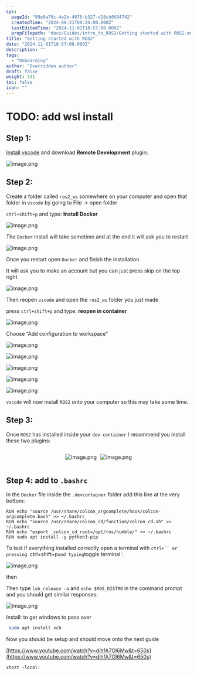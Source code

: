 ```yaml
---
sys:
  pageId: "89e0a78c-4e2b-4070-b327-d28cb0694742"
  createdTime: "2024-08-21T00:24:00.000Z"
  lastEditedTime: "2024-11-01T18:57:00.000Z"
  propFilepath: "docs/Guides/intro_to_ROS2/Getting started with ROS2.md"
title: "Getting started with ROS2"
date: "2024-11-01T18:57:00.000Z"
description: ""
tags:
  - "Onboarding"
author: "Overridden author"
draft: false
weight: 141
toc: false
icon: ""
---
```


# TODO: add wsl install

## Step 1:

[Install vscode](https://code.visualstudio.com/download) and download **Remote Development** plugin:

![image.png](https://prod-files-secure.s3.us-west-2.amazonaws.com/d518164a-d88e-44d1-a4ee-3adb3bd8bce0/efb52993-1881-4a40-b95e-6f020334f022/image.png?X-Amz-Algorithm=AWS4-HMAC-SHA256&X-Amz-Content-Sha256=UNSIGNED-PAYLOAD&X-Amz-Credential=ASIAZI2LB4662SL677EN%2F20250130%2Fus-west-2%2Fs3%2Faws4_request&X-Amz-Date=20250130T181003Z&X-Amz-Expires=3600&X-Amz-Security-Token=IQoJb3JpZ2luX2VjEKL%2F%2F%2F%2F%2F%2F%2F%2F%2F%2FwEaCXVzLXdlc3QtMiJHMEUCIQDYQSn5DiZcgsCtw3%2BKiYmQ%2FxrsOnZ5hi2Uf37wljEEyQIgYEEMWqWrhzxXZRw3hNX5BD4UKLyKuZP3k863USaRmsAqiAQIq%2F%2F%2F%2F%2F%2F%2F%2F%2F%2F%2FARAAGgw2Mzc0MjMxODM4MDUiDFa7%2BYWsqNsiqEIJqSrcA1b6ypWbHD3CykuCpWVT5B3%2FH471HIVt9iivQoQcphK4HmM5DUsGWP%2Bnm7aTfAbl%2B5UmEOAdY41noU%2BBNvU8p5uO9FkQGwDB7iVXMTJ83K9Lko%2BKGkXemYia02GZDUvfDwZHhczkcOsBWtHcstvF3w4CnCxAnOvFZGlDNv%2F%2FjxhIca3WU3sCFEHkRV%2FjBejnTdCKKxyNGJ0qvMKsBwr4IOW8LdWepFEIePVBJJ99xf1E7tPZsIuT4jW9uvAS7mwUgKU%2FxSCKbBNUfbANWU%2Bsxa889z9dSg4XlpWlPzjPqqZvJSHta5o0Dgx300rW7pSl1BRIfZrh5paZasHbcRlybXRjYfthG4EyAqLaWhdl1NGHoZ4MZeyTBgsz5HfGTOYB1ptZpqD8b1USooYDTFUZN%2FYR7uaw5Q0ZeqAnjKvvb9EjPBUq%2B272kqmsHMQS%2FjWa2lrUJ5JLU5BvYByGjdnrnv%2Fcylpfq5yMSyfsrn6XG3mkkiXIjo2nRsUYTQMUe4fz4JtSACcNgzKcW%2BDudOo68MdhOITL5kwX7N34vUCndYP%2FlN4sbQ2i%2BoclJAznH1hgP7xqIaoJUYyYaa7tRYoAS2wb%2FjCc9%2B7COfWkq2UvPli0blRbwAUX9ODM8Zp%2FMLHz7rwGOqUB8%2B%2FHZLKUQk2fY1ykWZ%2FQwz5cR5Shd215MLl%2Fwfba95fxLmdqRrZCK5RFFimhPzEP8awsK2uGoll7FjHnkQ4TtJPCFBVFKhUZWYEAnyqNykA%2FkjmHnk%2FoCVK3sdmLKfFoxHDzhIzXrchKFVCFl6HsuF8z6StdIyGt9P7t3gAdeYSR14KarkbpKnbOO6%2FpXgq6F7ttDQXJihqGml7%2BN6fIcmwJ4e%2Fw&X-Amz-Signature=84a07a3d63cba8270d4f32ffe788678c537b3cb9852312b25669e995fdd9774a&X-Amz-SignedHeaders=host&x-id=GetObject)

## Step 2:

Create a folder called `ros2_ws` somewhere on your computer and open that folder in `vscode` by going to File → open folder 

`ctrl+shift+p` and type: **Install Docker**

![image.png](https://prod-files-secure.s3.us-west-2.amazonaws.com/d518164a-d88e-44d1-a4ee-3adb3bd8bce0/2269dc0e-1cd5-47ff-bceb-c04ad9b2eab0/image.png?X-Amz-Algorithm=AWS4-HMAC-SHA256&X-Amz-Content-Sha256=UNSIGNED-PAYLOAD&X-Amz-Credential=ASIAZI2LB4662SL677EN%2F20250130%2Fus-west-2%2Fs3%2Faws4_request&X-Amz-Date=20250130T181003Z&X-Amz-Expires=3600&X-Amz-Security-Token=IQoJb3JpZ2luX2VjEKL%2F%2F%2F%2F%2F%2F%2F%2F%2F%2FwEaCXVzLXdlc3QtMiJHMEUCIQDYQSn5DiZcgsCtw3%2BKiYmQ%2FxrsOnZ5hi2Uf37wljEEyQIgYEEMWqWrhzxXZRw3hNX5BD4UKLyKuZP3k863USaRmsAqiAQIq%2F%2F%2F%2F%2F%2F%2F%2F%2F%2F%2FARAAGgw2Mzc0MjMxODM4MDUiDFa7%2BYWsqNsiqEIJqSrcA1b6ypWbHD3CykuCpWVT5B3%2FH471HIVt9iivQoQcphK4HmM5DUsGWP%2Bnm7aTfAbl%2B5UmEOAdY41noU%2BBNvU8p5uO9FkQGwDB7iVXMTJ83K9Lko%2BKGkXemYia02GZDUvfDwZHhczkcOsBWtHcstvF3w4CnCxAnOvFZGlDNv%2F%2FjxhIca3WU3sCFEHkRV%2FjBejnTdCKKxyNGJ0qvMKsBwr4IOW8LdWepFEIePVBJJ99xf1E7tPZsIuT4jW9uvAS7mwUgKU%2FxSCKbBNUfbANWU%2Bsxa889z9dSg4XlpWlPzjPqqZvJSHta5o0Dgx300rW7pSl1BRIfZrh5paZasHbcRlybXRjYfthG4EyAqLaWhdl1NGHoZ4MZeyTBgsz5HfGTOYB1ptZpqD8b1USooYDTFUZN%2FYR7uaw5Q0ZeqAnjKvvb9EjPBUq%2B272kqmsHMQS%2FjWa2lrUJ5JLU5BvYByGjdnrnv%2Fcylpfq5yMSyfsrn6XG3mkkiXIjo2nRsUYTQMUe4fz4JtSACcNgzKcW%2BDudOo68MdhOITL5kwX7N34vUCndYP%2FlN4sbQ2i%2BoclJAznH1hgP7xqIaoJUYyYaa7tRYoAS2wb%2FjCc9%2B7COfWkq2UvPli0blRbwAUX9ODM8Zp%2FMLHz7rwGOqUB8%2B%2FHZLKUQk2fY1ykWZ%2FQwz5cR5Shd215MLl%2Fwfba95fxLmdqRrZCK5RFFimhPzEP8awsK2uGoll7FjHnkQ4TtJPCFBVFKhUZWYEAnyqNykA%2FkjmHnk%2FoCVK3sdmLKfFoxHDzhIzXrchKFVCFl6HsuF8z6StdIyGt9P7t3gAdeYSR14KarkbpKnbOO6%2FpXgq6F7ttDQXJihqGml7%2BN6fIcmwJ4e%2Fw&X-Amz-Signature=c435e0820db770889190b545137882eddc7c6591ed7592c548949bcec8d80d0e&X-Amz-SignedHeaders=host&x-id=GetObject)

The `Docker` install will take sometime and at the end it will ask you to restart

![image.png](https://prod-files-secure.s3.us-west-2.amazonaws.com/d518164a-d88e-44d1-a4ee-3adb3bd8bce0/ed233f78-be33-4b1f-b89c-9c346c0e961e/image.png?X-Amz-Algorithm=AWS4-HMAC-SHA256&X-Amz-Content-Sha256=UNSIGNED-PAYLOAD&X-Amz-Credential=ASIAZI2LB4662SL677EN%2F20250130%2Fus-west-2%2Fs3%2Faws4_request&X-Amz-Date=20250130T181003Z&X-Amz-Expires=3600&X-Amz-Security-Token=IQoJb3JpZ2luX2VjEKL%2F%2F%2F%2F%2F%2F%2F%2F%2F%2FwEaCXVzLXdlc3QtMiJHMEUCIQDYQSn5DiZcgsCtw3%2BKiYmQ%2FxrsOnZ5hi2Uf37wljEEyQIgYEEMWqWrhzxXZRw3hNX5BD4UKLyKuZP3k863USaRmsAqiAQIq%2F%2F%2F%2F%2F%2F%2F%2F%2F%2F%2FARAAGgw2Mzc0MjMxODM4MDUiDFa7%2BYWsqNsiqEIJqSrcA1b6ypWbHD3CykuCpWVT5B3%2FH471HIVt9iivQoQcphK4HmM5DUsGWP%2Bnm7aTfAbl%2B5UmEOAdY41noU%2BBNvU8p5uO9FkQGwDB7iVXMTJ83K9Lko%2BKGkXemYia02GZDUvfDwZHhczkcOsBWtHcstvF3w4CnCxAnOvFZGlDNv%2F%2FjxhIca3WU3sCFEHkRV%2FjBejnTdCKKxyNGJ0qvMKsBwr4IOW8LdWepFEIePVBJJ99xf1E7tPZsIuT4jW9uvAS7mwUgKU%2FxSCKbBNUfbANWU%2Bsxa889z9dSg4XlpWlPzjPqqZvJSHta5o0Dgx300rW7pSl1BRIfZrh5paZasHbcRlybXRjYfthG4EyAqLaWhdl1NGHoZ4MZeyTBgsz5HfGTOYB1ptZpqD8b1USooYDTFUZN%2FYR7uaw5Q0ZeqAnjKvvb9EjPBUq%2B272kqmsHMQS%2FjWa2lrUJ5JLU5BvYByGjdnrnv%2Fcylpfq5yMSyfsrn6XG3mkkiXIjo2nRsUYTQMUe4fz4JtSACcNgzKcW%2BDudOo68MdhOITL5kwX7N34vUCndYP%2FlN4sbQ2i%2BoclJAznH1hgP7xqIaoJUYyYaa7tRYoAS2wb%2FjCc9%2B7COfWkq2UvPli0blRbwAUX9ODM8Zp%2FMLHz7rwGOqUB8%2B%2FHZLKUQk2fY1ykWZ%2FQwz5cR5Shd215MLl%2Fwfba95fxLmdqRrZCK5RFFimhPzEP8awsK2uGoll7FjHnkQ4TtJPCFBVFKhUZWYEAnyqNykA%2FkjmHnk%2FoCVK3sdmLKfFoxHDzhIzXrchKFVCFl6HsuF8z6StdIyGt9P7t3gAdeYSR14KarkbpKnbOO6%2FpXgq6F7ttDQXJihqGml7%2BN6fIcmwJ4e%2Fw&X-Amz-Signature=6ad4e8ec46a816c6fea84237f3595633549c1da410335d04fd733d37b5bb092a&X-Amz-SignedHeaders=host&x-id=GetObject)

Once you restart open `Docker` and finish the installation

It will ask you to make an account but you can just press skip on the top right

![image.png](https://prod-files-secure.s3.us-west-2.amazonaws.com/d518164a-d88e-44d1-a4ee-3adb3bd8bce0/21010ad9-1659-4fd9-9f59-9932a09b2a3d/image.png?X-Amz-Algorithm=AWS4-HMAC-SHA256&X-Amz-Content-Sha256=UNSIGNED-PAYLOAD&X-Amz-Credential=ASIAZI2LB4662SL677EN%2F20250130%2Fus-west-2%2Fs3%2Faws4_request&X-Amz-Date=20250130T181003Z&X-Amz-Expires=3600&X-Amz-Security-Token=IQoJb3JpZ2luX2VjEKL%2F%2F%2F%2F%2F%2F%2F%2F%2F%2FwEaCXVzLXdlc3QtMiJHMEUCIQDYQSn5DiZcgsCtw3%2BKiYmQ%2FxrsOnZ5hi2Uf37wljEEyQIgYEEMWqWrhzxXZRw3hNX5BD4UKLyKuZP3k863USaRmsAqiAQIq%2F%2F%2F%2F%2F%2F%2F%2F%2F%2F%2FARAAGgw2Mzc0MjMxODM4MDUiDFa7%2BYWsqNsiqEIJqSrcA1b6ypWbHD3CykuCpWVT5B3%2FH471HIVt9iivQoQcphK4HmM5DUsGWP%2Bnm7aTfAbl%2B5UmEOAdY41noU%2BBNvU8p5uO9FkQGwDB7iVXMTJ83K9Lko%2BKGkXemYia02GZDUvfDwZHhczkcOsBWtHcstvF3w4CnCxAnOvFZGlDNv%2F%2FjxhIca3WU3sCFEHkRV%2FjBejnTdCKKxyNGJ0qvMKsBwr4IOW8LdWepFEIePVBJJ99xf1E7tPZsIuT4jW9uvAS7mwUgKU%2FxSCKbBNUfbANWU%2Bsxa889z9dSg4XlpWlPzjPqqZvJSHta5o0Dgx300rW7pSl1BRIfZrh5paZasHbcRlybXRjYfthG4EyAqLaWhdl1NGHoZ4MZeyTBgsz5HfGTOYB1ptZpqD8b1USooYDTFUZN%2FYR7uaw5Q0ZeqAnjKvvb9EjPBUq%2B272kqmsHMQS%2FjWa2lrUJ5JLU5BvYByGjdnrnv%2Fcylpfq5yMSyfsrn6XG3mkkiXIjo2nRsUYTQMUe4fz4JtSACcNgzKcW%2BDudOo68MdhOITL5kwX7N34vUCndYP%2FlN4sbQ2i%2BoclJAznH1hgP7xqIaoJUYyYaa7tRYoAS2wb%2FjCc9%2B7COfWkq2UvPli0blRbwAUX9ODM8Zp%2FMLHz7rwGOqUB8%2B%2FHZLKUQk2fY1ykWZ%2FQwz5cR5Shd215MLl%2Fwfba95fxLmdqRrZCK5RFFimhPzEP8awsK2uGoll7FjHnkQ4TtJPCFBVFKhUZWYEAnyqNykA%2FkjmHnk%2FoCVK3sdmLKfFoxHDzhIzXrchKFVCFl6HsuF8z6StdIyGt9P7t3gAdeYSR14KarkbpKnbOO6%2FpXgq6F7ttDQXJihqGml7%2BN6fIcmwJ4e%2Fw&X-Amz-Signature=accb76119c167f1d56d0fa7128d23e8bca814532290fcbb87aae04135df2d9f5&X-Amz-SignedHeaders=host&x-id=GetObject)

Then reopen `vscode` and open the `ros2_ws` folder you just made

press `ctrl+shift+p` and type: **reopen in container**

![image.png](https://prod-files-secure.s3.us-west-2.amazonaws.com/d518164a-d88e-44d1-a4ee-3adb3bd8bce0/4e93b8c2-41ad-488c-8095-c74205196118/image.png?X-Amz-Algorithm=AWS4-HMAC-SHA256&X-Amz-Content-Sha256=UNSIGNED-PAYLOAD&X-Amz-Credential=ASIAZI2LB4662SL677EN%2F20250130%2Fus-west-2%2Fs3%2Faws4_request&X-Amz-Date=20250130T181003Z&X-Amz-Expires=3600&X-Amz-Security-Token=IQoJb3JpZ2luX2VjEKL%2F%2F%2F%2F%2F%2F%2F%2F%2F%2FwEaCXVzLXdlc3QtMiJHMEUCIQDYQSn5DiZcgsCtw3%2BKiYmQ%2FxrsOnZ5hi2Uf37wljEEyQIgYEEMWqWrhzxXZRw3hNX5BD4UKLyKuZP3k863USaRmsAqiAQIq%2F%2F%2F%2F%2F%2F%2F%2F%2F%2F%2FARAAGgw2Mzc0MjMxODM4MDUiDFa7%2BYWsqNsiqEIJqSrcA1b6ypWbHD3CykuCpWVT5B3%2FH471HIVt9iivQoQcphK4HmM5DUsGWP%2Bnm7aTfAbl%2B5UmEOAdY41noU%2BBNvU8p5uO9FkQGwDB7iVXMTJ83K9Lko%2BKGkXemYia02GZDUvfDwZHhczkcOsBWtHcstvF3w4CnCxAnOvFZGlDNv%2F%2FjxhIca3WU3sCFEHkRV%2FjBejnTdCKKxyNGJ0qvMKsBwr4IOW8LdWepFEIePVBJJ99xf1E7tPZsIuT4jW9uvAS7mwUgKU%2FxSCKbBNUfbANWU%2Bsxa889z9dSg4XlpWlPzjPqqZvJSHta5o0Dgx300rW7pSl1BRIfZrh5paZasHbcRlybXRjYfthG4EyAqLaWhdl1NGHoZ4MZeyTBgsz5HfGTOYB1ptZpqD8b1USooYDTFUZN%2FYR7uaw5Q0ZeqAnjKvvb9EjPBUq%2B272kqmsHMQS%2FjWa2lrUJ5JLU5BvYByGjdnrnv%2Fcylpfq5yMSyfsrn6XG3mkkiXIjo2nRsUYTQMUe4fz4JtSACcNgzKcW%2BDudOo68MdhOITL5kwX7N34vUCndYP%2FlN4sbQ2i%2BoclJAznH1hgP7xqIaoJUYyYaa7tRYoAS2wb%2FjCc9%2B7COfWkq2UvPli0blRbwAUX9ODM8Zp%2FMLHz7rwGOqUB8%2B%2FHZLKUQk2fY1ykWZ%2FQwz5cR5Shd215MLl%2Fwfba95fxLmdqRrZCK5RFFimhPzEP8awsK2uGoll7FjHnkQ4TtJPCFBVFKhUZWYEAnyqNykA%2FkjmHnk%2FoCVK3sdmLKfFoxHDzhIzXrchKFVCFl6HsuF8z6StdIyGt9P7t3gAdeYSR14KarkbpKnbOO6%2FpXgq6F7ttDQXJihqGml7%2BN6fIcmwJ4e%2Fw&X-Amz-Signature=692022ea67d376aeb905de3b0d710dc698b58c641593506b9a1b7e95d06defc0&X-Amz-SignedHeaders=host&x-id=GetObject)

Choose “Add configuration to workspace”

![image.png](https://prod-files-secure.s3.us-west-2.amazonaws.com/d518164a-d88e-44d1-a4ee-3adb3bd8bce0/9560b282-5060-4989-ba37-97e7b2c22476/image.png?X-Amz-Algorithm=AWS4-HMAC-SHA256&X-Amz-Content-Sha256=UNSIGNED-PAYLOAD&X-Amz-Credential=ASIAZI2LB4662SL677EN%2F20250130%2Fus-west-2%2Fs3%2Faws4_request&X-Amz-Date=20250130T181003Z&X-Amz-Expires=3600&X-Amz-Security-Token=IQoJb3JpZ2luX2VjEKL%2F%2F%2F%2F%2F%2F%2F%2F%2F%2FwEaCXVzLXdlc3QtMiJHMEUCIQDYQSn5DiZcgsCtw3%2BKiYmQ%2FxrsOnZ5hi2Uf37wljEEyQIgYEEMWqWrhzxXZRw3hNX5BD4UKLyKuZP3k863USaRmsAqiAQIq%2F%2F%2F%2F%2F%2F%2F%2F%2F%2F%2FARAAGgw2Mzc0MjMxODM4MDUiDFa7%2BYWsqNsiqEIJqSrcA1b6ypWbHD3CykuCpWVT5B3%2FH471HIVt9iivQoQcphK4HmM5DUsGWP%2Bnm7aTfAbl%2B5UmEOAdY41noU%2BBNvU8p5uO9FkQGwDB7iVXMTJ83K9Lko%2BKGkXemYia02GZDUvfDwZHhczkcOsBWtHcstvF3w4CnCxAnOvFZGlDNv%2F%2FjxhIca3WU3sCFEHkRV%2FjBejnTdCKKxyNGJ0qvMKsBwr4IOW8LdWepFEIePVBJJ99xf1E7tPZsIuT4jW9uvAS7mwUgKU%2FxSCKbBNUfbANWU%2Bsxa889z9dSg4XlpWlPzjPqqZvJSHta5o0Dgx300rW7pSl1BRIfZrh5paZasHbcRlybXRjYfthG4EyAqLaWhdl1NGHoZ4MZeyTBgsz5HfGTOYB1ptZpqD8b1USooYDTFUZN%2FYR7uaw5Q0ZeqAnjKvvb9EjPBUq%2B272kqmsHMQS%2FjWa2lrUJ5JLU5BvYByGjdnrnv%2Fcylpfq5yMSyfsrn6XG3mkkiXIjo2nRsUYTQMUe4fz4JtSACcNgzKcW%2BDudOo68MdhOITL5kwX7N34vUCndYP%2FlN4sbQ2i%2BoclJAznH1hgP7xqIaoJUYyYaa7tRYoAS2wb%2FjCc9%2B7COfWkq2UvPli0blRbwAUX9ODM8Zp%2FMLHz7rwGOqUB8%2B%2FHZLKUQk2fY1ykWZ%2FQwz5cR5Shd215MLl%2Fwfba95fxLmdqRrZCK5RFFimhPzEP8awsK2uGoll7FjHnkQ4TtJPCFBVFKhUZWYEAnyqNykA%2FkjmHnk%2FoCVK3sdmLKfFoxHDzhIzXrchKFVCFl6HsuF8z6StdIyGt9P7t3gAdeYSR14KarkbpKnbOO6%2FpXgq6F7ttDQXJihqGml7%2BN6fIcmwJ4e%2Fw&X-Amz-Signature=791e7a1643557a029dc9f2042c75bde806e07caed34c286b88777164e22261c4&X-Amz-SignedHeaders=host&x-id=GetObject)

![image.png](https://prod-files-secure.s3.us-west-2.amazonaws.com/d518164a-d88e-44d1-a4ee-3adb3bd8bce0/2ee63f81-886b-48e8-a553-dc6e5eac99e4/image.png?X-Amz-Algorithm=AWS4-HMAC-SHA256&X-Amz-Content-Sha256=UNSIGNED-PAYLOAD&X-Amz-Credential=ASIAZI2LB4662SL677EN%2F20250130%2Fus-west-2%2Fs3%2Faws4_request&X-Amz-Date=20250130T181003Z&X-Amz-Expires=3600&X-Amz-Security-Token=IQoJb3JpZ2luX2VjEKL%2F%2F%2F%2F%2F%2F%2F%2F%2F%2FwEaCXVzLXdlc3QtMiJHMEUCIQDYQSn5DiZcgsCtw3%2BKiYmQ%2FxrsOnZ5hi2Uf37wljEEyQIgYEEMWqWrhzxXZRw3hNX5BD4UKLyKuZP3k863USaRmsAqiAQIq%2F%2F%2F%2F%2F%2F%2F%2F%2F%2F%2FARAAGgw2Mzc0MjMxODM4MDUiDFa7%2BYWsqNsiqEIJqSrcA1b6ypWbHD3CykuCpWVT5B3%2FH471HIVt9iivQoQcphK4HmM5DUsGWP%2Bnm7aTfAbl%2B5UmEOAdY41noU%2BBNvU8p5uO9FkQGwDB7iVXMTJ83K9Lko%2BKGkXemYia02GZDUvfDwZHhczkcOsBWtHcstvF3w4CnCxAnOvFZGlDNv%2F%2FjxhIca3WU3sCFEHkRV%2FjBejnTdCKKxyNGJ0qvMKsBwr4IOW8LdWepFEIePVBJJ99xf1E7tPZsIuT4jW9uvAS7mwUgKU%2FxSCKbBNUfbANWU%2Bsxa889z9dSg4XlpWlPzjPqqZvJSHta5o0Dgx300rW7pSl1BRIfZrh5paZasHbcRlybXRjYfthG4EyAqLaWhdl1NGHoZ4MZeyTBgsz5HfGTOYB1ptZpqD8b1USooYDTFUZN%2FYR7uaw5Q0ZeqAnjKvvb9EjPBUq%2B272kqmsHMQS%2FjWa2lrUJ5JLU5BvYByGjdnrnv%2Fcylpfq5yMSyfsrn6XG3mkkiXIjo2nRsUYTQMUe4fz4JtSACcNgzKcW%2BDudOo68MdhOITL5kwX7N34vUCndYP%2FlN4sbQ2i%2BoclJAznH1hgP7xqIaoJUYyYaa7tRYoAS2wb%2FjCc9%2B7COfWkq2UvPli0blRbwAUX9ODM8Zp%2FMLHz7rwGOqUB8%2B%2FHZLKUQk2fY1ykWZ%2FQwz5cR5Shd215MLl%2Fwfba95fxLmdqRrZCK5RFFimhPzEP8awsK2uGoll7FjHnkQ4TtJPCFBVFKhUZWYEAnyqNykA%2FkjmHnk%2FoCVK3sdmLKfFoxHDzhIzXrchKFVCFl6HsuF8z6StdIyGt9P7t3gAdeYSR14KarkbpKnbOO6%2FpXgq6F7ttDQXJihqGml7%2BN6fIcmwJ4e%2Fw&X-Amz-Signature=38e6b6e92e4f6b61de2b2c858206a79ce9c1b7176b803d2d5e40f7cd9eea9702&X-Amz-SignedHeaders=host&x-id=GetObject)

![image.png](https://prod-files-secure.s3.us-west-2.amazonaws.com/d518164a-d88e-44d1-a4ee-3adb3bd8bce0/ae1580b2-b048-407e-aed9-b584224a7a04/image.png?X-Amz-Algorithm=AWS4-HMAC-SHA256&X-Amz-Content-Sha256=UNSIGNED-PAYLOAD&X-Amz-Credential=ASIAZI2LB4662SL677EN%2F20250130%2Fus-west-2%2Fs3%2Faws4_request&X-Amz-Date=20250130T181003Z&X-Amz-Expires=3600&X-Amz-Security-Token=IQoJb3JpZ2luX2VjEKL%2F%2F%2F%2F%2F%2F%2F%2F%2F%2FwEaCXVzLXdlc3QtMiJHMEUCIQDYQSn5DiZcgsCtw3%2BKiYmQ%2FxrsOnZ5hi2Uf37wljEEyQIgYEEMWqWrhzxXZRw3hNX5BD4UKLyKuZP3k863USaRmsAqiAQIq%2F%2F%2F%2F%2F%2F%2F%2F%2F%2F%2FARAAGgw2Mzc0MjMxODM4MDUiDFa7%2BYWsqNsiqEIJqSrcA1b6ypWbHD3CykuCpWVT5B3%2FH471HIVt9iivQoQcphK4HmM5DUsGWP%2Bnm7aTfAbl%2B5UmEOAdY41noU%2BBNvU8p5uO9FkQGwDB7iVXMTJ83K9Lko%2BKGkXemYia02GZDUvfDwZHhczkcOsBWtHcstvF3w4CnCxAnOvFZGlDNv%2F%2FjxhIca3WU3sCFEHkRV%2FjBejnTdCKKxyNGJ0qvMKsBwr4IOW8LdWepFEIePVBJJ99xf1E7tPZsIuT4jW9uvAS7mwUgKU%2FxSCKbBNUfbANWU%2Bsxa889z9dSg4XlpWlPzjPqqZvJSHta5o0Dgx300rW7pSl1BRIfZrh5paZasHbcRlybXRjYfthG4EyAqLaWhdl1NGHoZ4MZeyTBgsz5HfGTOYB1ptZpqD8b1USooYDTFUZN%2FYR7uaw5Q0ZeqAnjKvvb9EjPBUq%2B272kqmsHMQS%2FjWa2lrUJ5JLU5BvYByGjdnrnv%2Fcylpfq5yMSyfsrn6XG3mkkiXIjo2nRsUYTQMUe4fz4JtSACcNgzKcW%2BDudOo68MdhOITL5kwX7N34vUCndYP%2FlN4sbQ2i%2BoclJAznH1hgP7xqIaoJUYyYaa7tRYoAS2wb%2FjCc9%2B7COfWkq2UvPli0blRbwAUX9ODM8Zp%2FMLHz7rwGOqUB8%2B%2FHZLKUQk2fY1ykWZ%2FQwz5cR5Shd215MLl%2Fwfba95fxLmdqRrZCK5RFFimhPzEP8awsK2uGoll7FjHnkQ4TtJPCFBVFKhUZWYEAnyqNykA%2FkjmHnk%2FoCVK3sdmLKfFoxHDzhIzXrchKFVCFl6HsuF8z6StdIyGt9P7t3gAdeYSR14KarkbpKnbOO6%2FpXgq6F7ttDQXJihqGml7%2BN6fIcmwJ4e%2Fw&X-Amz-Signature=2b0c5a6f5e05977a1c85e55879f75fd2b14ef2769c2ebd10769bc21bf4b056df&X-Amz-SignedHeaders=host&x-id=GetObject)

![image.png](https://prod-files-secure.s3.us-west-2.amazonaws.com/d518164a-d88e-44d1-a4ee-3adb3bd8bce0/53255b28-f75e-430f-b9e3-c0ac8577e42b/image.png?X-Amz-Algorithm=AWS4-HMAC-SHA256&X-Amz-Content-Sha256=UNSIGNED-PAYLOAD&X-Amz-Credential=ASIAZI2LB4662SL677EN%2F20250130%2Fus-west-2%2Fs3%2Faws4_request&X-Amz-Date=20250130T181003Z&X-Amz-Expires=3600&X-Amz-Security-Token=IQoJb3JpZ2luX2VjEKL%2F%2F%2F%2F%2F%2F%2F%2F%2F%2FwEaCXVzLXdlc3QtMiJHMEUCIQDYQSn5DiZcgsCtw3%2BKiYmQ%2FxrsOnZ5hi2Uf37wljEEyQIgYEEMWqWrhzxXZRw3hNX5BD4UKLyKuZP3k863USaRmsAqiAQIq%2F%2F%2F%2F%2F%2F%2F%2F%2F%2F%2FARAAGgw2Mzc0MjMxODM4MDUiDFa7%2BYWsqNsiqEIJqSrcA1b6ypWbHD3CykuCpWVT5B3%2FH471HIVt9iivQoQcphK4HmM5DUsGWP%2Bnm7aTfAbl%2B5UmEOAdY41noU%2BBNvU8p5uO9FkQGwDB7iVXMTJ83K9Lko%2BKGkXemYia02GZDUvfDwZHhczkcOsBWtHcstvF3w4CnCxAnOvFZGlDNv%2F%2FjxhIca3WU3sCFEHkRV%2FjBejnTdCKKxyNGJ0qvMKsBwr4IOW8LdWepFEIePVBJJ99xf1E7tPZsIuT4jW9uvAS7mwUgKU%2FxSCKbBNUfbANWU%2Bsxa889z9dSg4XlpWlPzjPqqZvJSHta5o0Dgx300rW7pSl1BRIfZrh5paZasHbcRlybXRjYfthG4EyAqLaWhdl1NGHoZ4MZeyTBgsz5HfGTOYB1ptZpqD8b1USooYDTFUZN%2FYR7uaw5Q0ZeqAnjKvvb9EjPBUq%2B272kqmsHMQS%2FjWa2lrUJ5JLU5BvYByGjdnrnv%2Fcylpfq5yMSyfsrn6XG3mkkiXIjo2nRsUYTQMUe4fz4JtSACcNgzKcW%2BDudOo68MdhOITL5kwX7N34vUCndYP%2FlN4sbQ2i%2BoclJAznH1hgP7xqIaoJUYyYaa7tRYoAS2wb%2FjCc9%2B7COfWkq2UvPli0blRbwAUX9ODM8Zp%2FMLHz7rwGOqUB8%2B%2FHZLKUQk2fY1ykWZ%2FQwz5cR5Shd215MLl%2Fwfba95fxLmdqRrZCK5RFFimhPzEP8awsK2uGoll7FjHnkQ4TtJPCFBVFKhUZWYEAnyqNykA%2FkjmHnk%2FoCVK3sdmLKfFoxHDzhIzXrchKFVCFl6HsuF8z6StdIyGt9P7t3gAdeYSR14KarkbpKnbOO6%2FpXgq6F7ttDQXJihqGml7%2BN6fIcmwJ4e%2Fw&X-Amz-Signature=e1b74af26e71682b9276b4360e7d881df7a061d100b0ecaff1772b89d0d226c8&X-Amz-SignedHeaders=host&x-id=GetObject)

![image.png](https://prod-files-secure.s3.us-west-2.amazonaws.com/d518164a-d88e-44d1-a4ee-3adb3bd8bce0/7c562767-5af9-4ffb-97d1-327bcdf4ee00/image.png?X-Amz-Algorithm=AWS4-HMAC-SHA256&X-Amz-Content-Sha256=UNSIGNED-PAYLOAD&X-Amz-Credential=ASIAZI2LB4662SL677EN%2F20250130%2Fus-west-2%2Fs3%2Faws4_request&X-Amz-Date=20250130T181003Z&X-Amz-Expires=3600&X-Amz-Security-Token=IQoJb3JpZ2luX2VjEKL%2F%2F%2F%2F%2F%2F%2F%2F%2F%2FwEaCXVzLXdlc3QtMiJHMEUCIQDYQSn5DiZcgsCtw3%2BKiYmQ%2FxrsOnZ5hi2Uf37wljEEyQIgYEEMWqWrhzxXZRw3hNX5BD4UKLyKuZP3k863USaRmsAqiAQIq%2F%2F%2F%2F%2F%2F%2F%2F%2F%2F%2FARAAGgw2Mzc0MjMxODM4MDUiDFa7%2BYWsqNsiqEIJqSrcA1b6ypWbHD3CykuCpWVT5B3%2FH471HIVt9iivQoQcphK4HmM5DUsGWP%2Bnm7aTfAbl%2B5UmEOAdY41noU%2BBNvU8p5uO9FkQGwDB7iVXMTJ83K9Lko%2BKGkXemYia02GZDUvfDwZHhczkcOsBWtHcstvF3w4CnCxAnOvFZGlDNv%2F%2FjxhIca3WU3sCFEHkRV%2FjBejnTdCKKxyNGJ0qvMKsBwr4IOW8LdWepFEIePVBJJ99xf1E7tPZsIuT4jW9uvAS7mwUgKU%2FxSCKbBNUfbANWU%2Bsxa889z9dSg4XlpWlPzjPqqZvJSHta5o0Dgx300rW7pSl1BRIfZrh5paZasHbcRlybXRjYfthG4EyAqLaWhdl1NGHoZ4MZeyTBgsz5HfGTOYB1ptZpqD8b1USooYDTFUZN%2FYR7uaw5Q0ZeqAnjKvvb9EjPBUq%2B272kqmsHMQS%2FjWa2lrUJ5JLU5BvYByGjdnrnv%2Fcylpfq5yMSyfsrn6XG3mkkiXIjo2nRsUYTQMUe4fz4JtSACcNgzKcW%2BDudOo68MdhOITL5kwX7N34vUCndYP%2FlN4sbQ2i%2BoclJAznH1hgP7xqIaoJUYyYaa7tRYoAS2wb%2FjCc9%2B7COfWkq2UvPli0blRbwAUX9ODM8Zp%2FMLHz7rwGOqUB8%2B%2FHZLKUQk2fY1ykWZ%2FQwz5cR5Shd215MLl%2Fwfba95fxLmdqRrZCK5RFFimhPzEP8awsK2uGoll7FjHnkQ4TtJPCFBVFKhUZWYEAnyqNykA%2FkjmHnk%2FoCVK3sdmLKfFoxHDzhIzXrchKFVCFl6HsuF8z6StdIyGt9P7t3gAdeYSR14KarkbpKnbOO6%2FpXgq6F7ttDQXJihqGml7%2BN6fIcmwJ4e%2Fw&X-Amz-Signature=b553efbd05a172617eae847d783e81c1dff874dfb16da761374426250a4ead87&X-Amz-SignedHeaders=host&x-id=GetObject)

`vscode` will now install `ROS2` onto your computer so this may take some time.

## Step 3:

Once `ROS2` has installed inside your `dev-container` I recommend you install these two plugins:

<div style="display: flex;flex-direction: row; column-gap:10px; max-width: 630px;justify-content: center;">
<div>

![image.png](https://prod-files-secure.s3.us-west-2.amazonaws.com/d518164a-d88e-44d1-a4ee-3adb3bd8bce0/3fc3d550-5a54-4ba1-ba6b-faa01cdb7369/image.png?X-Amz-Algorithm=AWS4-HMAC-SHA256&X-Amz-Content-Sha256=UNSIGNED-PAYLOAD&X-Amz-Credential=ASIAZI2LB466ZOXXTB3J%2F20250130%2Fus-west-2%2Fs3%2Faws4_request&X-Amz-Date=20250130T181006Z&X-Amz-Expires=3600&X-Amz-Security-Token=IQoJb3JpZ2luX2VjEKL%2F%2F%2F%2F%2F%2F%2F%2F%2F%2FwEaCXVzLXdlc3QtMiJHMEUCIFQ5QGjALZw%2Fm%2BDwLrzRLU1Cigr9YRnmqnpuOiq1jr1dAiEAipAwRB9ckd6Hg%2Bo9ecWyoadY08Oyki03kxSmQgqTzJcqiAQIq%2F%2F%2F%2F%2F%2F%2F%2F%2F%2F%2FARAAGgw2Mzc0MjMxODM4MDUiDPvQxJD3fucTMy0c%2FyrcA9wxi1pTJgWf1gdDRAaa%2BO1nqq7EGgPWXvZ9hnOdjI2ub8xXGmIFcNL5w1p8JCqHGH5Qp1oGzJZGWM0NxHrldZy5IKaosV348LQzHd3SNuGxwERv%2BjiZ3qx%2FnKnC945vdm7PLVRfdM0Y3XFPO3kt3hjjnK%2BQtEJeRNIqEzcFJducBBoo5MzBqjJttUeNCc%2FqmUEekokefh9I26svb7joEc72NUK3UqfBqF9u6pW0hB4os1q%2BCZTXj080uNL8ejA8mhzYxKPD%2FH8x0Aeh6p2AlcjJ6%2BD8XRHeytwbopB7L2RhBubIoxr0RFA6BN8sk0%2Bg52PjhQco%2FYaSDShl7leP6lTeW8ZuE6h2JlvP%2B7SHQgV5%2FEQQJ6955g5HpvjLiUD3fhFPvJo3t79KcUEGdkSSYbIHSQzDeloRKOZssp%2BcVKTDnz6SysqmJ1mWbid4kQ7JQLsYANO87ggkY9tkzj6X35Y8F%2B6UfNxYFUt6ujps3h164yJx%2BkOkVTJ5eyzwGY7oxPbf7fCN2K2drx8NE9kNY8zShi7hYnn4ul6NYXG8271SCzU8izd8w4KZiyDjaoSgCYhMfJDUClBVzTESn4GrpD3P7Ly6dICpl4Xb%2BG0TJkqvxivpvRfgxvhNjJOxMIf07rwGOqUBWcaOUNGOyRWu2A6RsVUacxEStja1O4jvMg1HLRgZcGjHbj5mziUqe%2FuVXzhm%2B%2BjyJ%2FSfxw6As%2F4bQwnrHXgcDD0nouNvVT7udpRQB9U2XsYlZjPqgdSIJA80%2FI%2BfFBiuhLZY5lRT1hocHnn4KEjV51IO9h3cUhjZCoND8sNV9gMQ74sONUsF2rkes1BjSpvoDHoxr4NQRs5cnR%2BXguy0WUxhcAn4&X-Amz-Signature=9da07623dd7bf86e25b02fde0f722bfe8bb1d3f990170ac1fe4e04d350e12930&X-Amz-SignedHeaders=host&x-id=GetObject)

</div>
<div>

![image.png](https://prod-files-secure.s3.us-west-2.amazonaws.com/d518164a-d88e-44d1-a4ee-3adb3bd8bce0/d994cc66-13c2-4093-a5a3-f84cf4601a82/image.png?X-Amz-Algorithm=AWS4-HMAC-SHA256&X-Amz-Content-Sha256=UNSIGNED-PAYLOAD&X-Amz-Credential=ASIAZI2LB466VQNANYBD%2F20250130%2Fus-west-2%2Fs3%2Faws4_request&X-Amz-Date=20250130T181006Z&X-Amz-Expires=3600&X-Amz-Security-Token=IQoJb3JpZ2luX2VjEKL%2F%2F%2F%2F%2F%2F%2F%2F%2F%2FwEaCXVzLXdlc3QtMiJIMEYCIQCddEJnG9D1TMKqaRq8v0vfVQAAuJX5iNKzfUiGiRO%2F9AIhAPaUps2NqbE5zfltt9Xr9SXwpm6wQsGn8I8pNypnO%2FkMKogECKv%2F%2F%2F%2F%2F%2F%2F%2F%2F%2FwEQABoMNjM3NDIzMTgzODA1Igx0Kmauf%2B4L%2BIApU0kq3ANA8GVDe71P2UovMg%2Bl4ETPb%2FlmYgrW%2F9ocyVOtQ1WR4zDwGYptFO%2FaTPr9JoMSKd%2FznUwDtakkdAOannKF2BFxpkm0tth2yONmWy9qYx62WN1v61IqajoI9MOACxedtLXlsTIMgDCXWT1qXVaLcU6rjXYCNzCMneFGy8ULASi%2F2VR7TcUckuc%2FOoi%2BHEfi0dcoIY5wuJRRsoyKN7fIU4F%2BO%2BuGZXld%2FX4vnmrwPGI4hCOW5fapq%2B6cM%2BbYDqQd8zDtJjCJQfLNdO2CJCD6gB6imQ3vnPNC3PCgDAQWTKQ3UQwyfUHmjqu4hZRElC80Mm7r38s7TOQqcv7OLFa%2FVB4UkVxdSOUZQ3lze%2F4cYHk5g0JtCTU0gMBHvk52BfrzO5hQMoUNG47Gb%2BtpxW28L%2BUAG%2FgOZZhej862breprGmSNPEpmYoN8ycXT7HV%2BlSSFCtBnxnCtI3sdTDYTaVTFeoIaEW4LItx%2FNmVkgRSvn%2BxnCgDGFVwvM8BSAziJfCN%2Bo6Wz4hrz%2FNU488xqkRFHaREbhHVUl0eW1cjjHMldHjT838Ig4WzVw4G9WYvn2e6ZKbbCuvvttHnIExI2TQVHEAHNJqARIM8xlvwyKkkBHg6IDc1BLnIa%2BkM7Zvw3TDk8%2B68BjqkATT%2FiUr1nRsaeURiYWoj%2BDEsKbFuYuDJ%2BJbvlK79BiPOL9qHiJTt26%2F5btDYTFLpRTOInTFzwbLrjMprQyDqUVrMqFXMw3grLKz7%2BQfwavqUBOWv1dXbcFxpEND1CpdEP6g9S%2BG2hhO2ZoUCyh8RHsDUB2%2FJtGCPtxrfBOTsDMf%2BXveJGzEkyjyV6lZajSyc%2Fh3zfqnzCjR3PIQX0GaYqn6MMcPl&X-Amz-Signature=5986a54b58f8431db6cf0aafe71e235c250222c7caed13aacab438365f5771e0&X-Amz-SignedHeaders=host&x-id=GetObject)

</div>
</div>

## Step 4: add to `.bashrc`

In the `Docker` file inside the `.devcontainer` folder add this line at the very bottom: 

```docker
RUN echo "source /usr/share/colcon_argcomplete/hook/colcon-argcomplete.bash" >> ~/.bashrc
RUN echo "source /usr/share/colcon_cd/function/colcon_cd.sh" >> ~/.bashrc
RUN echo "export _colcon_cd_root=/opt/ros/humble/" >> ~/.bashrc
RUN sudo apt install -y python3-pip 
```

To test if everything installed correctly open a terminal with `ctrl+`` or pressing `ctrl+shift+p` and typing `toggle terminal`:

![image.png](https://prod-files-secure.s3.us-west-2.amazonaws.com/d518164a-d88e-44d1-a4ee-3adb3bd8bce0/6a4943d8-b04e-4c02-9a58-775f3384d1a5/image.png?X-Amz-Algorithm=AWS4-HMAC-SHA256&X-Amz-Content-Sha256=UNSIGNED-PAYLOAD&X-Amz-Credential=ASIAZI2LB4662SL677EN%2F20250130%2Fus-west-2%2Fs3%2Faws4_request&X-Amz-Date=20250130T181003Z&X-Amz-Expires=3600&X-Amz-Security-Token=IQoJb3JpZ2luX2VjEKL%2F%2F%2F%2F%2F%2F%2F%2F%2F%2FwEaCXVzLXdlc3QtMiJHMEUCIQDYQSn5DiZcgsCtw3%2BKiYmQ%2FxrsOnZ5hi2Uf37wljEEyQIgYEEMWqWrhzxXZRw3hNX5BD4UKLyKuZP3k863USaRmsAqiAQIq%2F%2F%2F%2F%2F%2F%2F%2F%2F%2F%2FARAAGgw2Mzc0MjMxODM4MDUiDFa7%2BYWsqNsiqEIJqSrcA1b6ypWbHD3CykuCpWVT5B3%2FH471HIVt9iivQoQcphK4HmM5DUsGWP%2Bnm7aTfAbl%2B5UmEOAdY41noU%2BBNvU8p5uO9FkQGwDB7iVXMTJ83K9Lko%2BKGkXemYia02GZDUvfDwZHhczkcOsBWtHcstvF3w4CnCxAnOvFZGlDNv%2F%2FjxhIca3WU3sCFEHkRV%2FjBejnTdCKKxyNGJ0qvMKsBwr4IOW8LdWepFEIePVBJJ99xf1E7tPZsIuT4jW9uvAS7mwUgKU%2FxSCKbBNUfbANWU%2Bsxa889z9dSg4XlpWlPzjPqqZvJSHta5o0Dgx300rW7pSl1BRIfZrh5paZasHbcRlybXRjYfthG4EyAqLaWhdl1NGHoZ4MZeyTBgsz5HfGTOYB1ptZpqD8b1USooYDTFUZN%2FYR7uaw5Q0ZeqAnjKvvb9EjPBUq%2B272kqmsHMQS%2FjWa2lrUJ5JLU5BvYByGjdnrnv%2Fcylpfq5yMSyfsrn6XG3mkkiXIjo2nRsUYTQMUe4fz4JtSACcNgzKcW%2BDudOo68MdhOITL5kwX7N34vUCndYP%2FlN4sbQ2i%2BoclJAznH1hgP7xqIaoJUYyYaa7tRYoAS2wb%2FjCc9%2B7COfWkq2UvPli0blRbwAUX9ODM8Zp%2FMLHz7rwGOqUB8%2B%2FHZLKUQk2fY1ykWZ%2FQwz5cR5Shd215MLl%2Fwfba95fxLmdqRrZCK5RFFimhPzEP8awsK2uGoll7FjHnkQ4TtJPCFBVFKhUZWYEAnyqNykA%2FkjmHnk%2FoCVK3sdmLKfFoxHDzhIzXrchKFVCFl6HsuF8z6StdIyGt9P7t3gAdeYSR14KarkbpKnbOO6%2FpXgq6F7ttDQXJihqGml7%2BN6fIcmwJ4e%2Fw&X-Amz-Signature=a10c43a7f32adbe11c72628760e2f15c08af59b0a0c5b74adc86318328e16169&X-Amz-SignedHeaders=host&x-id=GetObject)

then 

Then type `lsb_release -a` and `echo $ROS_DISTRO` in the command prompt and you should get similar responses:

![image.png](https://prod-files-secure.s3.us-west-2.amazonaws.com/d518164a-d88e-44d1-a4ee-3adb3bd8bce0/3e635dec-a805-4e85-8b9e-d000e5b71a4e/image.png?X-Amz-Algorithm=AWS4-HMAC-SHA256&X-Amz-Content-Sha256=UNSIGNED-PAYLOAD&X-Amz-Credential=ASIAZI2LB4662SL677EN%2F20250130%2Fus-west-2%2Fs3%2Faws4_request&X-Amz-Date=20250130T181003Z&X-Amz-Expires=3600&X-Amz-Security-Token=IQoJb3JpZ2luX2VjEKL%2F%2F%2F%2F%2F%2F%2F%2F%2F%2FwEaCXVzLXdlc3QtMiJHMEUCIQDYQSn5DiZcgsCtw3%2BKiYmQ%2FxrsOnZ5hi2Uf37wljEEyQIgYEEMWqWrhzxXZRw3hNX5BD4UKLyKuZP3k863USaRmsAqiAQIq%2F%2F%2F%2F%2F%2F%2F%2F%2F%2F%2FARAAGgw2Mzc0MjMxODM4MDUiDFa7%2BYWsqNsiqEIJqSrcA1b6ypWbHD3CykuCpWVT5B3%2FH471HIVt9iivQoQcphK4HmM5DUsGWP%2Bnm7aTfAbl%2B5UmEOAdY41noU%2BBNvU8p5uO9FkQGwDB7iVXMTJ83K9Lko%2BKGkXemYia02GZDUvfDwZHhczkcOsBWtHcstvF3w4CnCxAnOvFZGlDNv%2F%2FjxhIca3WU3sCFEHkRV%2FjBejnTdCKKxyNGJ0qvMKsBwr4IOW8LdWepFEIePVBJJ99xf1E7tPZsIuT4jW9uvAS7mwUgKU%2FxSCKbBNUfbANWU%2Bsxa889z9dSg4XlpWlPzjPqqZvJSHta5o0Dgx300rW7pSl1BRIfZrh5paZasHbcRlybXRjYfthG4EyAqLaWhdl1NGHoZ4MZeyTBgsz5HfGTOYB1ptZpqD8b1USooYDTFUZN%2FYR7uaw5Q0ZeqAnjKvvb9EjPBUq%2B272kqmsHMQS%2FjWa2lrUJ5JLU5BvYByGjdnrnv%2Fcylpfq5yMSyfsrn6XG3mkkiXIjo2nRsUYTQMUe4fz4JtSACcNgzKcW%2BDudOo68MdhOITL5kwX7N34vUCndYP%2FlN4sbQ2i%2BoclJAznH1hgP7xqIaoJUYyYaa7tRYoAS2wb%2FjCc9%2B7COfWkq2UvPli0blRbwAUX9ODM8Zp%2FMLHz7rwGOqUB8%2B%2FHZLKUQk2fY1ykWZ%2FQwz5cR5Shd215MLl%2Fwfba95fxLmdqRrZCK5RFFimhPzEP8awsK2uGoll7FjHnkQ4TtJPCFBVFKhUZWYEAnyqNykA%2FkjmHnk%2FoCVK3sdmLKfFoxHDzhIzXrchKFVCFl6HsuF8z6StdIyGt9P7t3gAdeYSR14KarkbpKnbOO6%2FpXgq6F7ttDQXJihqGml7%2BN6fIcmwJ4e%2Fw&X-Amz-Signature=0e2acb1c67ab6feeebaab984c1fa204a5fda60b553022c7ed2645fb9c3fe0040&X-Amz-SignedHeaders=host&x-id=GetObject)

Install:  to get windows to pass over

```bash
 sudo apt install xcb
```

Now you should be setup and should move onto the next guide 

[https://www.youtube.com/watch?v=dihfA7Ol6Mw&t=650s](https://www.youtube.com/watch?v=dihfA7Ol6Mw&t=650s)

```python
xhost +local:
```
